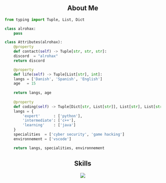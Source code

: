 <h2 align="center">About Me </h2>

```python
from typing import Tuple, List, Dict

class alrohax:
    pass

class Attributes(alrohax):
    @property
    def contact(self) -> Tuple[str, str, str]:
	discord  = "alrohax"
	return discord

    @property
    def life(self) -> Tuple[List[str], int]:
	langs = ['Danish', 'Spanish', 'English']
	age   = 15
		
	return langs, age
	
    @property
    def coding(self) -> Tuple[Dict[str, List[str]], List[str], List[str]]:
	langs = {
	    'expert'      : ['python'],
	    'intermediate': ['c++'],
	    'learning'    : ['java']
	}
	specialities  = ['cyber security', 'game hacking']
	environnement = ['vscode']

	return langs, specialities, environnement
```
<h2 align="center">Skills </h2>

<p align="center">
  <a href="https://skillicons.dev">
    <img src="https://skillicons.dev/icons?i=python,vscode,cpp,css,html" />
  </a>
</p>

<p href="https://discord.gg/onlp" align="center">
    <img alt="" src="https://github-readme-stats.vercel.app/api?username=alrohax&theme=tokyonight&show_icons=true">
</p>

<p href="https://discord.gg/onlp" align="center">
    <img alt="" src=https://lanyard.cnrad.dev/api/705049661882237008>
</p>
